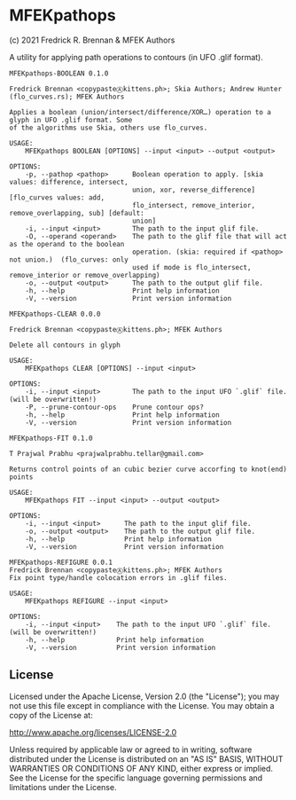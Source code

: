 # MFEKpathops

(c) 2021 Fredrick R. Brennan & MFEK Authors

A utility for applying path operations to contours (in UFO .glif format).

```
MFEKpathops-BOOLEAN 0.1.0

Fredrick Brennan <copypasteⒶkittens.ph>; Skia Authors; Andrew Hunter (flo_curves.rs); MFEK Authors

Applies a boolean (union/intersect/difference/XOR…) operation to a glyph in UFO .glif format. Some
of the algorithms use Skia, others use flo_curves.

USAGE:
    MFEKpathops BOOLEAN [OPTIONS] --input <input> --output <output>

OPTIONS:
    -p, --pathop <pathop>      Boolean operation to apply. [skia values: difference, intersect,
                               union, xor, reverse_difference] [flo_curves values: add,
                               flo_intersect, remove_interior, remove_overlapping, sub] [default:
                               union]
    -i, --input <input>        The path to the input glif file.
    -O, --operand <operand>    The path to the glif file that will act as the operand to the boolean
                               operation. (skia: required if <pathop> not union.)  (flo_curves: only
                               used if mode is flo_intersect, remove_interior or remove_overlapping)
    -o, --output <output>      The path to the output glif file.
    -h, --help                 Print help information
    -V, --version              Print version information
```

```
MFEKpathops-CLEAR 0.0.0

Fredrick Brennan <copypasteⒶkittens.ph>; MFEK Authors

Delete all contours in glyph

USAGE:
    MFEKpathops CLEAR [OPTIONS] --input <input>

OPTIONS:
    -i, --input <input>        The path to the input UFO `.glif` file. (will be overwritten!)
    -P, --prune-contour-ops    Prune contour ops?
    -h, --help                 Print help information
    -V, --version              Print version information
```

```
MFEKpathops-FIT 0.1.0

T Prajwal Prabhu <prajwalprabhu.tellar@gmail.com>

Returns control points of an cubic bezier curve accorfing to knot(end) points

USAGE:
    MFEKpathops FIT --input <input> --output <output>

OPTIONS:
    -i, --input <input>      The path to the input glif file.
    -o, --output <output>    The path to the output glif file.
    -h, --help               Print help information
    -V, --version            Print version information
```

```
MFEKpathops-REFIGURE 0.0.1
Fredrick Brennan <copypasteⒶkittens.ph>; MFEK Authors
Fix point type/handle colocation errors in .glif files.

USAGE:
    MFEKpathops REFIGURE --input <input>

OPTIONS:
    -i, --input <input>    The path to the input UFO `.glif` file. (will be overwritten!)
    -h, --help             Print help information
    -V, --version          Print version information
```

## License

Licensed under the Apache License, Version 2.0 (the "License");
you may not use this file except in compliance with the License.
You may obtain a copy of the License at:

http://www.apache.org/licenses/LICENSE-2.0

Unless required by applicable law or agreed to in writing, software
distributed under the License is distributed on an "AS IS" BASIS,
WITHOUT WARRANTIES OR CONDITIONS OF ANY KIND, either express or implied.
See the License for the specific language governing permissions and
limitations under the License.


